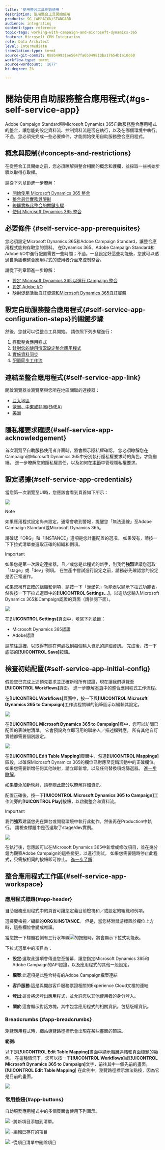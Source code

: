 ```yaml
---
title: '使用整合工具開始使用 '
description: 使用整合工具開始使用
products: SG_CAMPAIGN/STANDARD
audience: integrating
content-type: reference
topic-tags: working-with-campaign-and-microsoft-dynamics-365
feature: Microsoft CRM Integration
role: Data Architect
level: Intermediate
translation-type: tm+mt
source-git-commit: 088b49931ee5047fa6b949813ba17654b1e10d60
workflow-type: tm+mt
source-wordcount: '1077'
ht-degree: 2%

---
```



# 開始使用自助服務整合應用程式{#gs-self-service-app}

Adobe Campaign Standard與Microsoft Dynamics 365自助服務整合應用程式的整合，讓您能夠設定資料流、控制資料流是否在執行，以及在哪個環境中執行。 不過，您必須先完成一些必要條件，才能開始使用自助服務整合應用程式。

## 概念與限制{#concepts-and-restrictions}

在從整合工具開始之前，您必須瞭解與整合相關的概念和護欄，並採取一些初始步驟以取得存取權。

請從下列章節進一步瞭解：

* [開始使用 Microsoft Dynamics 365 整合](../../integrating/using/d365-acs-get-started.md)
* [整合最佳實務與限制](../../integrating/using/d365-acs-notices-and-recommendations.md)
* [瞭解實施此整合的關鍵步驟](../../integrating/using/d365-acs-get-started.md#request-and-implement-this-integration)
* [使用 Microsoft Dynamics 365 整合](../../integrating/using/d365-acs-using-the-integration.md)

## 必要條件 {#self-service-app-prerequisites}

您必須設定Microsoft Dynamics 365和Adobe Campaign Standard，讓整合應用程式能夠存取您的資料。 在Dynamics 365、Adobe Campaign Standard和Adobe I/O中進行配置需要一些時間；不過，一旦設定好這些功能後，您就可以透過自助服務整合應用程式的使用者介面來控制整合。

請從下列章節進一步瞭解：

* [設定 Microsoft Dynamics 365 以進行 Campaign 整合](../../integrating/using/d365-acs-configure-d365.md)
* [設定 Adobe I/O](../../integrating/using/d365-acs-configure-adobe-io.md)
* [映射促銷活動自訂資源和Microsoft Dynamics 365自訂實體](../../integrating/using/d365-acs-notices-and-recommendations.md)

## 設定自助服務整合應用程式{#self-service-app-configuration-steps}的關鍵步驟

然後，您就可以從整合工具開始。 請依照下列步驟進行：

1. [存取整合應用程式](../../integrating/using/d365-acs-self-service-app-control-access.md)
1. [針對您的使用情況設定整合應用程式](../../integrating/using/d365-acs-self-service-app-settings.md)
1. [實施資料同步](../../integrating/using/d365-acs-self-service-app-data-sync.md)
1. [配置同步工作流](../../integrating/using/d365-acs-self-service-app-workflows.md)

## 連結至整合應用程式{#self-service-app-link}

開啟瀏覽器並瀏覽至與您所在地區關聯的連接器：

* [亞太地區](https://d365-acs-ap.ea.adobe.com/)
* [歐洲、中東或非洲(EMEA)](https://d365-acs-em.ea.adobe.com/)
* [美洲](https://d365-acs-am.ea.adobe.com/)

## 隱私權要求確認{#self-service-app-acknowledgement}

首次瀏覽至自助服務使用者介面時，將會顯示隱私權確認。 您必須瞭解您在Campaign和Microsoft Dynamics 365中分別執行隱私權要求時的角色，才能繼續。
進一步瞭解您的隱私權責任，以及如何在[本節](../../integrating/using/d365-acs-notices-and-recommendations.md#acs-msdyn-manage-privacy)中管理隱私權要求。

## 設定憑據{#self-service-app-credentials}

當您第一次瀏覽至UI時，您應該會看到頁首如下所示：

![](assets/do-not-localize/d365-to-acs-ui-header.png)

>[!NOTE]
>
> 如果應用程式設定尚未設定，通常會收到警報，提醒您「無法連線」至Adobe Campaign Standard或Microsoft Dynamics 365。

請確認「ORG」和「INSTANCE」選項是您計畫配置的選項。  如果沒有，請按一下下拉式清單並選取正確的組織和例項。

>[!IMPORTANT]
>
> 如果您是第一次設定連接器，且／或您是此程式的新手，則我們&#x200B;**強烈**&#x200B;建議您選取「stage」或「dev」例項。 在生產中嘗試進行設定之前，請務必先確認您的設定是否正常運作。

如果您擁有正確的組織和例項，請按一下「漢堡包」功能表以顯示下拉式功能表。 然後按一下下拉式選單中的&#x200B;**[!UICONTROL Settings...]**，以造訪您輸入Microsoft Dynamics 365和Campaign認證的頁面（請參閱下面）。

![](assets/do-not-localize/d365-to-acs-ui-page-workflows-menu-pointers.png)

在&#x200B;**[!UICONTROL Settings]**&#x200B;頁面中，填寫下列章節：

* Microsoft Dynamics 365認證
* Adobe認證

請前往[這裡](../../integrating/using/d365-acs-self-service-app-settings.md)，以取得有關在何處找到每個輸入資訊的詳細資訊。 完成後，按一下底部的&#x200B;**[!UICONTROL Save]**&#x200B;按鈕。

## 檢查初始配置{#self-service-app-initial-config}

假設您已完成上述預先要求並正確新增所有認證，現在讓我們導覽至&#x200B;**[!UICONTROL Workflows]**&#x200B;頁面。 進一步瞭解[本頁](../../integrating/using/d365-acs-self-service-app-workflows.md)中的整合應用程式工作流程。

在&#x200B;**[!UICONTROL Workflows]**&#x200B;頁面中，按一下與&#x200B;**[!UICONTROL Microsoft Dynamics 365 to Campaign]**&#x200B;工作流程關聯的鉛筆圖示以編輯其設定。

![](assets/do-not-localize/d365-to-acs-ui-page-workflows-ingress-edit-pointer.png)

在&#x200B;**[!UICONTROL Microsoft Dynamics 365 to Campaign]**&#x200B;頁中，您可以訪問已配置的表映射清單。  它會預設為立即可用的聯絡人／描述檔對應。 所有其他自訂實體都需要個別設定。

![](assets/do-not-localize/d365-to-acs-ui-page-ingress-top-pointers.png)

在&#x200B;**[!UICONTROL Edit Table Mapping]**&#x200B;頁面中，勾選&#x200B;**[!UICONTROL Mappings]**&#x200B;區段，以確保Microsoft Dynamics 365的欄位已對應至促銷活動中的正確欄位。 如果您需要新增任何其他映射，請立即新增，以及任何替換項或篩選器。 [進一步瞭解](../../integrating/using/d365-acs-self-service-app-data-sync.md)。

如果要添加新映射，請參閱[此部分](../../integrating/using/d365-acs-self-service-app-data-sync.md#add-a-new-mapping)以瞭解詳細資訊。

配置正確後，按一下&#x200B;**[!UICONTROL Microsoft Dynamics 365 to Campaign]**&#x200B;工作流旁的&#x200B;**[!UICONTROL Play]**&#x200B;按鈕，以啟動整合和資料流。

>[!IMPORTANT]
>
>我們&#x200B;**強烈**&#x200B;建議您先在舞台或開發環境中執行此動作，然後再在Production中執行。 請檢查標題中是否選取了stage/dev實例。


![](assets/do-not-localize/d365-to-acs-ui-page-workflows-ingress-play-pointer.png)

在執行後，您應該可以在Microsoft Dynamics 365中新增或修改項目，並在幾分鐘內觀察Adobe Campaign的這些變更，以進行測試。 如果您需要隨時停止此程式，只需按相同的按鈕即可停止。 [進一步了解](../../integrating/using/d365-acs-self-service-app-workflows.md#workflow-status)


## 整合應用程式工作區{#self-service-app-workspace}

### 應用程式標題{#app-header}

自助服務應用程式中的頁首可讓您定義目前檢視和／或設定的組織和例項。

選擇要檢視／編輯的&#x200B;**ORG**&#x200B;和&#x200B;**INSTANCE**。 但是，當您將滑鼠游標置於欄位上方時，這些欄位會變成唯讀。

當您按一下標題右側有三行水準線![](assets//do-not-localize/d365-to-acs-icon-hamburger.png)的按鈕時，將會顯示下拉式功能表。

下拉式選單中的項目為：

* **設定**:選取此選項會傳送您至螢幕，讓您指定Microsoft Dynamics 365和Adobe Campaign的API認證，以及應用程式的其他一般設定。

* **檔案**:此選項是此整合特有的Adobe Campaign檔案連結

* **客戶服務**:這是與開啟客戶服務票證相關的Experience Cloud文檔的連結

* **登出**:這會將您登出應用程式，並允許您以其他使用者的身分登入。

* **關於**:這會顯示對話方塊，其中包含應用程式的相關資訊，包括版權資訊。

### Breadcrumbs {#app-breadcrumbs}

瀏覽應用程式時，網站導覽路徑標示會出現在某些畫面的頂端。

**範例:**

以下是&#x200B;**[!UICONTROL Edit Table Mapping]**&#x200B;畫面中顯示階層連結和頁面標題的範例。 在這種情況下，您可以按一下&#x200B;**[!UICONTROL Workflows]**&#x200B;或&#x200B;**[!UICONTROL Microsoft Dynamics 365 to Campaign]**&#x200B;文字，前往其中一個先前的畫面。 **[!UICONTROL Edit Table Mapping]** 在此例中，瀏覽路徑標示無法點按，因為它是目前的畫面。

![](assets/do-not-localize/d365-to-acs-breadcrumbs-ingress.png)

### 常用按鈕{#app-buttons}

自助服務應用程式中的多個頁面會使用下列圖示。

![](assets/do-not-localize/d365-to-acs-icon-add.png) -將新項目添加到清單。

![](assets/do-not-localize/d365-to-acs-icon-edit.png) -編輯已存在的項目

![](assets/do-not-localize/d365-to-acs-icon-delete.png) -從項目清單中刪除項目
